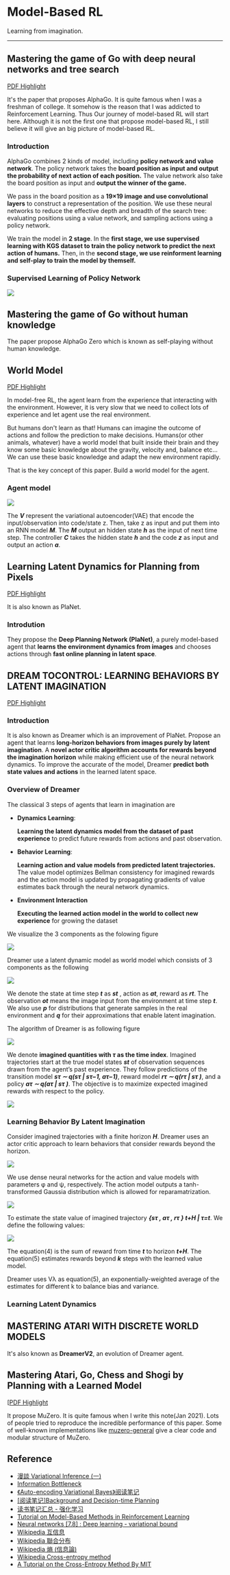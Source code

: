 # Model-Based RL

Learning from imagination.

---

## Mastering the game of Go with deep neural networks and tree search

[PDF Highlight](./alphago/Mastering%20the%20game%20of%20Go%20with%20deep%20neural%20networks%20and%20tree%20search.pdf)

It's the paper that proposes AlphaGo. It is quite famous when I was a freshman of college. It somehow is the reason that I was addicted to Reinforcement Learning. Thus Our journey of model-based RL will start here. Although it is not the first one that propose model-based RL, I still believe it will give an big picture of model-based RL.

### Introduction

AlphaGo combines 2 kinds of model, including **policy network and value network**. The policy network takes the **board position as input and output the probability of next action of each position.** The value network also take the board position as input and **output the winner of the game.**

We pass in the board position as a **19×19 image and use convolutional layers** to construct a representation of the position. We use these neural networks to reduce the effective depth and breadth of the search tree: evaluating positions using a value network, and sampling actions using a policy network.

We train the model in **2 stage**. In the **first stage, we use supervised learning with KGS dataset to train the policy network to predict the next action of humans.** Then, in the **second stage, we use reinforment learning and self-play to train the model by themself.**

### Supervised Learning of Policy Network

![](img/alphago/sl_policy_network.png)

## Mastering the game of Go without human knowledge

The paper propose AlphaGo Zero which is known as self-playing without human knowledge.

## World Model

[PDF Highlight](World%20Models.pdf)

In model-free RL, the agent learn from the experience that interacting with the environment. However, it is very slow that we need to collect lots of experience and let agent use the real environment. 

But humans don't learn as that! Humans can imagine the outcome of actions and follow the prediction to make decisions. Humans(or other animals, whatever) have a world model that built inside their brain and they know some basic knowledge about the gravity, velocity and, balance etc... We can use these basic knowledge and adapt the new environment rapidly. 

That is the key concept of this paper. Build a world model for the agent.

### Agent model

![](img/world_model/agent_model.png)

The ***V*** represent the variational autoencoder(VAE) that encode the input/observation into code/state z. Then, take z as input and put them into an RNN model ***M***. The ***M*** output an hidden state ***h*** as the input of next time step. The controller ***C*** takes the hidden state ***h*** and the code ***z*** as input and output an action ***a***.



## Learning Latent Dynamics for Planning from Pixels

[PDF Highlight](Learning%20Latent%20Dynamics%20for%20Planning%20from%20Pixels.pdf)

It is also known as PlaNet.

### Introdution

They propose the **Deep Planning Network (PlaNet)**, a purely model-based agent that **learns the environment dynamics from images** and chooses actions through **fast online planning in latent space**.

## DREAM TOCONTROL: LEARNING BEHAVIORS BY LATENT IMAGINATION

[PDF Highlight](DREAM%20TO%20CONTROL%20LEARNING%20BEHAVIORS%20BY%20LATENT%20IMAGINATION.pdf)

### Introduction

It is also known as Dreamer which is an improvement of PlaNet. Propose an agent that learns **long-horizon behaviors from images purely by latent imagination**. A **novel actor critic algorithm accounts for rewards beyond the imagination horizon** while making efficient use of the neural network dynamics. To improve the accurate of the model, Dreamer **predict both state values and actions** in the learned latent space.

### Overview of Dreamer

The classical 3 steps of agents that learn in imagination are 
- **Dynamics Learning**: 
  
  **Learning the latent dynamics model from the dataset of past experience** to predict future rewards from actions and past observation.

- **Behavior Learning**: 
  
  **Learning action and value models from predicted latent trajectories.** The value model optimizes Bellman consistency for imagined rewards and the action model is updated by propagating gradients of value estimates back through the neural network dynamics.

- **Environment Interaction**
  
   **Executing the learned action model in the world to collect new experience** for growing the dataset

We visualize the 3 components as the folowing figure

![](./img/dreamer/dreamer_overview.png)

Dreamer use a latent dynamic model as world model which consists of 3 components as the following

![](img/dreamer/model_overview.png)

We denote the state at time step ***t*** as  ***st*** , action as ***at***, reward as ***rt***. The observation ***ot*** means the image input from the environment at time step ***t***. We also use ***p*** for distributions that generate samples in the real environment and ***q*** for their approximations that enable latent imagination.

The algorithm of Dreamer is as following figure

![](img/dreamer/dreamer_algo.png)

We denote **imagined quantities with ***τ*** as the time index**. Imagined trajectories start at the true model states ***st*** of observation sequences drawn from the agent’s past experience. They follow predictions of the transition model ***sτ ∼ q(sτ | sτ−1, aτ−1)***, reward model ***rτ ∼ q(rτ | sτ )***, and a policy ***aτ ∼ q(aτ | sτ )***. The
objective is to maximize expected imagined rewards with respect to the policy.

![](img/dreamer/sum_reward.png)

### Learning Behavior By Latent Imagination

Consider imagined trajectories with a finite horizon ***H***. Dreamer uses
an actor critic approach to learn behaviors that consider rewards beyond the horizon. 

![](img/dreamer/action_value_model.png)


We use dense neural networks for the action and value models with parameters φ and ψ, respectively. The action model outputs a tanh-transformed Gaussia distribution which is allowed for reparamatrization.

![](img/dreamer/act_model_output.png)

To estimate the state value of imagined trajectory ***{sτ , aτ , rτ } t+H | τ=t***. We define the following values:

![](img/dreamer/value_est.png)

The equation(4) is the sum of reward from time ***t*** to horizon ***t+H***. The equation(5) estimates rewards beyond ***k*** steps
with the learned value model.

Dreamer uses Vλ as equation(5), an exponentially-weighted average of the estimates for different k to balance bias and variance.

### Learning Latent Dynamics

## MASTERING ATARI WITH DISCRETE WORLD MODELS

It's also known as **DreamerV2**, an evolution of Dreamer agent.

## Mastering Atari, Go, Chess and Shogi by Planning with a Learned Model

[[PDF Highlight](muzero/Mastering%20Atari,%20Go,%20Chess%20and%20Shogi%20by%20Planning%20with%20a.pdf)

It propose MuZero. It is quite famous when I write this note(Jan 2021). Lots of people tried to reproduce the incredible performance of this paper. Some of well-known implementations like [muzero-general](https://github.com/werner-duvaud/muzero-general) give a clear code and modular structure of MuZero. 



## Reference
- [漫談 Variational Inference (一)](https://odie2630463.github.io/2018/08/21/vi-1/)
- [Information Bottleneck](https://zhuanlan.zhihu.com/p/102925788)
- [《Auto-encoding Variational Bayes》阅读笔记](https://zhuanlan.zhihu.com/p/37224492)
- [[阅读笔记]Background and Decision-time Planning](https://zhuanlan.zhihu.com/p/163834661)
- [读书笔记汇总 - 强化学习](https://zhuanlan.zhihu.com/p/48320594)
- [Tutorial on Model-Based Methods in Reinforcement Learning](https://sites.google.com/view/mbrl-tutorial)
- [Neural networks [7.8] : Deep learning - variational bound](https://www.youtube.com/watch?v=pStDscJh2Wo)
- [Wikipedia 互信息](https://zh.wikipedia.org/wiki/%E4%BA%92%E4%BF%A1%E6%81%AF)
- [Wikipedia 聯合分布](https://zh.wikipedia.org/wiki/%E8%81%94%E5%90%88%E5%88%86%E5%B8%83)
- [Wikipedia 熵 (信息論)](https://zh.wikipedia.org/wiki/%E7%86%B5_(%E4%BF%A1%E6%81%AF%E8%AE%BA))
- [Wikipedia Cross-entropy method](https://en.wikipedia.org/wiki/Cross-entropy_method)
- [A Tutorial on the Cross-Entropy Method By MIT](http://web.mit.edu/6.454/www/www_fall_2003/gew/CEtutorial.pdf)